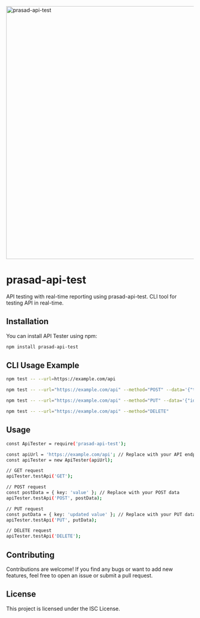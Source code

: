 <img width="679" alt="prasad-api-test" src="https://github.com/prasadjivane/prasad-api-test/assets/26869583/66513ed5-3f76-4480-916d-ffcdfbde0c10">



# prasad-api-test

API testing with real-time reporting using prasad-api-test. CLI tool for testing API in real-time.

## Installation

You can install API Tester using npm:

```bash
npm install prasad-api-test
```

## CLI Usage Example

```bash
npm test -- --url=https://example.com/api

npm test -- --url="https://example.com/api" --method="POST" --data='{"title": "name", "body": "new", "userId":1}'

npm test -- --url="https://example.com/api" --method="PUT" --data='{"id":1, "title": "updated name", "body": "updated body", "userId":1}'

npm test -- --url="https://example.com/api" --method="DELETE"

```

## Usage

```bash
const ApiTester = require('prasad-api-test');

const apiUrl = 'https://example.com/api'; // Replace with your API endpoint
const apiTester = new ApiTester(apiUrl);

// GET request
apiTester.testApi('GET');

// POST request
const postData = { key: 'value' }; // Replace with your POST data
apiTester.testApi('POST', postData);

// PUT request
const putData = { key: 'updated value' }; // Replace with your PUT data
apiTester.testApi('PUT', putData);

// DELETE request
apiTester.testApi('DELETE');
```

## Contributing

Contributions are welcome! If you find any bugs or want to add new features, feel free to open an issue or submit a pull request.

## License

This project is licensed under the ISC License.
